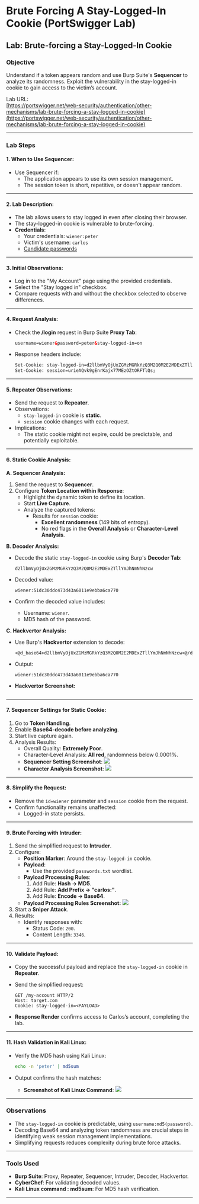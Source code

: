 # Brute Forcing A Stay-Logged-In Cookie (PortSwigger Lab)

## Lab: Brute-forcing a Stay-Logged-In Cookie

### Objective

Understand if a token appears random and use Burp Suite's **Sequencer** to analyze its randomness. Exploit the vulnerability in the stay-logged-in cookie to gain access to the victim’s account.

Lab URL:\
[https://portswigger.net/web-security/authentication/other-mechanisms/lab-brute-forcing-a-stay-logged-in-cookie](https://portswigger.net/web-security/authentication/other-mechanisms/lab-brute-forcing-a-stay-logged-in-cookie)

***

### Lab Steps

#### 1. **When to Use Sequencer**:

* Use Sequencer if:
  * The application appears to use its own session management.
  * The session token is short, repetitive, or doesn't appear random.

***

#### 2. **Lab Description**:

* The lab allows users to stay logged in even after closing their browser.
* The stay-logged-in cookie is vulnerable to brute-forcing.
* **Credentials**:
  * Your credentials: `wiener:peter`
  * Victim's username: `carlos`
  * [Candidate passwords](https://portswigger.net/web-security/authentication/auth-lab-passwords)

***

#### 3. **Initial Observations**:

* Log in to the "My Account" page using the provided credentials.
* Select the "Stay logged in" checkbox.
* Compare requests with and without the checkbox selected to observe differences.

***

#### 4. **Request Analysis**:

*   Check the **/login** request in Burp Suite **Proxy Tab**:

    ```html
    username=wiener&password=peter&stay-logged-in=on
    ```
*   Response headers include:

    ```html
    Set-Cookie: stay-logged-in=d2llbmVyOjUxZGMzMGRkYzQ3M2Q0M2E2MDExZTllYmJhNmNhNzcw
    Set-Cookie: session=urieAQvk9gEnrKajx77MEzOZtORFTlQs;
    ```

***

#### 5. **Repeater Observations**:

* Send the request to **Repeater**.
* Observations:
  * `stay-logged-in` cookie is **static**.
  * `session` cookie changes with each request.
* Implications:
  * The static cookie might not expire, could be predictable, and potentially exploitable.

***

#### 6. **Static Cookie Analysis**:

**A. Sequencer Analysis:**

1. Send the request to **Sequencer**.
2. Configure **Token Location within Response**:
   * Highlight the dynamic token to define its location.
   * Start **Live Capture**.
   * Analyze the captured tokens:
     * Results for `session` cookie:
       * **Excellent randomness** (149 bits of entropy).
       * No red flags in the **Overall Analysis** or **Character-Level Analysis**.

**B. Decoder Analysis:**

*   Decode the static `stay-logged-in` cookie using Burp's **Decoder Tab**:

    ```plaintext
    d2llbmVyOjUxZGMzMGRkYzQ3M2Q0M2E2MDExZTllYmJhNmNhNzcw
    ```
*   Decoded value:

    ```plaintext
    wiener:51dc30ddc473d43a6011e9ebba6ca770
    ```
* Confirm the decoded value includes:
  * Username: `wiener`.
  * MD5 hash of the password.

**C. Hackvertor Analysis:**

*   Use Burp's **Hackvertor** extension to decode:

    ```plaintext
    <@d_base64>d2llbmVyOjUxZGMzMGRkYzQ3M2Q0M2E2MDExZTllYmJhNmNhNzcw<@/d_base64>
    ```
*   Output:

    ```plaintext
    wiener:51dc30ddc473d43a6011e9ebba6ca770
    ```
* **Hackvertor Screenshot:**&#x20;

<figure><img src="../../../.gitbook/assets/Pasted image 20241206203932.png" alt=""><figcaption></figcaption></figure>



***

#### 7. **Sequencer Settings for Static Cookie**:

1. Go to **Token Handling**.
2. Enable **Base64-decode before analyzing**.
3. Start live capture again.
4. Analysis Results:
   * Overall Quality: **Extremely Poor**.
   * Character-Level Analysis: **All red**, randomness below 0.0001%.
   * **Sequencer Setting Screenshot**: ![](<../../../.gitbook/assets/Pasted image 20241206204225.png>)
   * **Character Analysis Screenshot**: ![](<../../../.gitbook/assets/Pasted image 20241206205527.png>)

***

#### 8. **Simplify the Request**:

* Remove the `id=wiener` parameter and `session` cookie from the request.
* Confirm functionality remains unaffected:
  * Logged-in state persists.

***

#### 9. **Brute Forcing with Intruder**:

1. Send the simplified request to **Intruder**.
2. Configure:
   * **Position Marker**: Around the `stay-logged-in` cookie.
   * **Payload**:
     * Use the provided `passwords.txt` wordlist.
   * **Payload Processing Rules**:
     1. Add Rule: **Hash -> MD5**.
     2. Add Rule: **Add Prefix -> "carlos:"**.
     3. Add Rule: **Encode -> Base64**.
   * **Payload Processing Rules Screenshot:** ![](<../../../.gitbook/assets/Pasted image 20241206212328.png>)
3. Start a **Sniper Attack**.
4. Results:
   * Identify responses with:
     * Status Code: `200`.
     * Content Length: `3346`.

***

#### 10. **Validate Payload**:

* Copy the successful payload and replace the `stay-logged-in` cookie in **Repeater**.
*   Send the simplified request:

    ```plaintext
    GET /my-account HTTP/2
    Host: target.com
    Cookie: stay-logged-in=<PAYLOAD>
    ```
* **Response Render** confirms access to Carlos’s account, completing the lab.

***

#### 11. **Hash Validation in Kali Linux**:

*   Verify the MD5 hash using Kali Linux:

    ```bash
    echo -n 'peter' | md5sum
    ```
* Output confirms the hash matches:
  * **Screenshot of Kali Linux Command**: ![](<../../../.gitbook/assets/Pasted image 20241206205830.png>)

***

### Observations

* The `stay-logged-in` cookie is predictable, using `username:md5(password)`.
* Decoding Base64 and analyzing token randomness are crucial steps in identifying weak session management implementations.
* Simplifying requests reduces complexity during brute force attacks.

***

### Tools Used

* **Burp Suite**: Proxy, Repeater, Sequencer, Intruder, Decoder, Hackvertor.
* **CyberChef**: For validating decoded values.
* **Kali Linux command : md5sum**: For MD5 hash verification.

***
